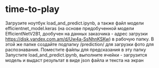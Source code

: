 # time-to-play
Загрузите ноутбук load_and_predict.ipynb, а также файл модели efficientnet_model.keras (на основе предобученной модели EfficientNetV2B1, дообучен на данных заказчика - адрес загрузки  https://disk.yandex.com.am/d/Uw4a-SsNhnKSKw) в рабочую папку.
В этой же папке создайте подпапку /prediction/ для загрузки фото для распознавания. Поместите файлы для предсказания в эту папку
Запустите load_and_predict.ipynb, выполните ячейки - загрузится модель и выдаст результат в виде json файла и текста на экран

